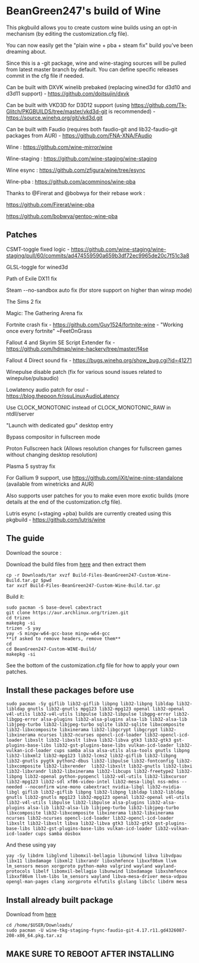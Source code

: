 # BeanGreen247's build of Wine

This pkgbuild allows you to create custom wine builds using an opt-in mechanism (by editing the customization.cfg file). 

You can now easily get the "plain wine + pba + steam fix" build you've been dreaming about.

Since this is a -git package, wine and wine-staging sources will be pulled from latest master branch by default. You can define specific releases commit in the cfg file if needed.

Can be built with DXVK winelib prebaked (replacing wined3d for d3d10 and d3d11 support) - https://github.com/doitsujin/dxvk

Can be built with VKD3D for D3D12 support (using https://github.com/Tk-Glitch/PKGBUILDS/tree/master/vkd3d-git is recommended) - https://source.winehq.org/git/vkd3d.git

Can be built with Faudio (requires both faudio-git and lib32-faudio-git packages from AUR) - https://github.com/FNA-XNA/FAudio

Wine : https://github.com/wine-mirror/wine

Wine-staging : https://github.com/wine-staging/wine-staging

Wine esync : https://github.com/zfigura/wine/tree/esync

Wine-pba : https://github.com/acomminos/wine-pba

Thanks to @Firerat and @bobwya for their rebase work :

https://github.com/Firerat/wine-pba

https://github.com/bobwya/gentoo-wine-pba

## Patches 

CSMT-toggle fixed logic - https://github.com/wine-staging/wine-staging/pull/60/commits/ad474559590a659b3df72ec9965de20c7f51c3a8

GLSL-toggle for wined3d

Path of Exile DX11 fix

Steam --no-sandbox auto fix (for store support on higher than winxp mode)

The Sims 2 fix

Magic: The Gathering Arena fix

Fortnite crash fix - https://github.com/Guy1524/fortnite-wine - "Working once every fortnite" ~FeetOnGrass

Fallout 4 and Skyrim SE Script Extender fix - https://github.com/hdmap/wine-hackery/tree/master/f4se

Fallout 4 Direct sound fix - https://bugs.winehq.org/show_bug.cgi?id=41271

Winepulse disable patch (fix for various sound issues related to winepulse/pulsaudio)

Lowlatency audio patch for osu! - https://blog.thepoon.fr/osuLinuxAudioLatency

Use CLOCK_MONOTONIC instead of CLOCK_MONOTONIC_RAW in ntdll/server

"Launch with dedicated gpu" desktop entry

Bypass compositor in fullscreen mode

Proton Fullscreen hack (Allows resolution changes for fullscreen games without changing desktop resolution)

Plasma 5 systray fix

For Gallium 9 support, use https://github.com/iXit/wine-nine-standalone (available from winetricks and AUR)

Also supports user patches for you to make even more exotic builds (more details at the end of the customization.cfg file).

Lutris esync (+staging +pba) builds are currently created using this pkgbuild - https://github.com/lutris/wine

## The guide

Download the source :

Download the build files from [here](https://mega.nz/#!bglRmApK!INjCp0KUTIjUdZ4IFZsK-jbEucxOKXKvP4LZBzevXX8) and then extract them
```
cp -r Downloads/tar xvzf Build-Files-BeanGreen247-Custom-Wine-Build.tar.gz $pwd
tar xvzf Build-Files-BeanGreen247-Custom-Wine-Build.tar.gz
```
Build  it:
```
sudo pacman -S base-devel cabextract 
git clone https://aur.archlinux.org/trizen.git
cd trizen
makepkg -si
trizen -S yay
yay -S mingw-w64-gcc-base mingw-w64-gcc
**if asked to remove headers, remove them**
cd
cd BeanGreen247-Custom-WINE-Build/
makepkg -si
```
See the bottom of the customization.cfg file for how to apply your own patches.
## Install these packages before use
```
sudo pacman -Sy giflib lib32-giflib libpng lib32-libpng libldap lib32-libldap gnutls lib32-gnutls mpg123 lib32-mpg123 openal lib32-openal v4l-utils lib32-v4l-utils libpulse lib32-libpulse libgpg-error lib32-libgpg-error alsa-plugins lib32-alsa-plugins alsa-lib lib32-alsa-lib libjpeg-turbo lib32-libjpeg-turbo sqlite lib32-sqlite libxcomposite lib32-libxcomposite libxinerama lib32-libgcrypt libgcrypt lib32-libxinerama ncurses lib32-ncurses opencl-icd-loader lib32-opencl-icd-loader libxslt lib32-libxslt libva lib32-libva gtk3 lib32-gtk3 gst-plugins-base-libs lib32-gst-plugins-base-libs vulkan-icd-loader lib32-vulkan-icd-loader cups samba alsa alsa-utils alsa-tools gnutls libpng lib32-libxml2 lib32-mpg123 lib32-lcms2 lib32-giflib lib32-libpng lib32-gnutls pygtk python2-dbus lib32-libpulse lib32-fontconfig lib32-libxcomposite lib32-libxrender  lib32-libxslt lib32-gnutls lib32-libxi lib32-libxrandr lib32-libxinerama lib32-libcups lib32-freetype2 lib32-libpng lib32-openal python-pyopencl lib32-v4l-utils lib32-libxcursor lib32-mpg123 lib32-sdl xf86-video-intel lib32-mesa-libgl nss-mdns --needed --noconfirm wine-mono cabextract nvidia-libgl lib32-nvidia-libgl giflib lib32-giflib libpng lib32-libpng libldap lib32-libldap gnutls lib32-gnutls mpg123 lib32-mpg123 openal lib32-openal v4l-utils lib32-v4l-utils libpulse lib32-libpulse alsa-plugins lib32-alsa-plugins alsa-lib lib32-alsa-lib libjpeg-turbo lib32-libjpeg-turbo libxcomposite lib32-libxcomposite libxinerama lib32-libxinerama ncurses lib32-ncurses opencl-icd-loader lib32-opencl-icd-loader libxslt lib32-libxslt libva lib32-libva gtk3 lib32-gtk3 gst-plugins-base-libs lib32-gst-plugins-base-libs vulkan-icd-loader lib32-vulkan-icd-loader cups samba dosbox

```
And these using yay
```
yay -Sy libdrm libglvnd libomxil-bellagio libunwind libva libvdpau libx11 libxdamage libxml2 libxrandr libxshmfence libxxf86vm llvm lm_sensors meson xorgproto python-mako valgrind wayland wayland-protocols libelf libomxil-bellagio libunwind libxdamage libxshmfence libxxf86vm llvm-libs lm_sensors wayland libva-mesa-driver mesa-vdpau opengl-man-pages clang xorgproto elfutils glslang libclc libdrm mesa
```
## Install already built package 

Download from [here](https://mega.nz/#!Cx8h0KSB!bIHrX8l6MKdQQeDOh5h7SQbJn6xjeR9lWiE1hivplPY)
```
cd /home/$USER/Downloads/
sudo pacman -U wine-tkg-staging-fsync-faudio-git-4.17.r11.gd4326087-208-x86_64.pkg.tar.xz
```
## **MAKE SURE TO REBOOT AFTER INSTALLING**
